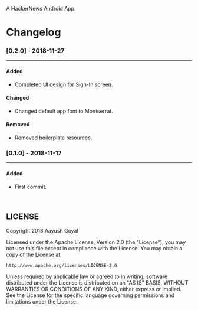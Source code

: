 A HackerNews Android App.

# Changelog
### [0.2.0] - 2018-11-27
---
#### Added
- Completed UI design for Sign-In screen.

#### Changed
- Changed default app font to Montserrat.

#### Removed
- Removed boilerplate resources.

### [0.1.0] - 2018-11-17
---
#### Added
- First commit.

<br/>

## LICENSE

Copyright 2018 Aayush Goyal

Licensed under the Apache License, Version 2.0 (the "License");
you may not use this file except in compliance with the License.
You may obtain a copy of the License at

    http://www.apache.org/licenses/LICENSE-2.0

Unless required by applicable law or agreed to in writing, software
distributed under the License is distributed on an "AS IS" BASIS,
WITHOUT WARRANTIES OR CONDITIONS OF ANY KIND, either express or implied.
See the License for the specific language governing permissions and
limitations under the License.